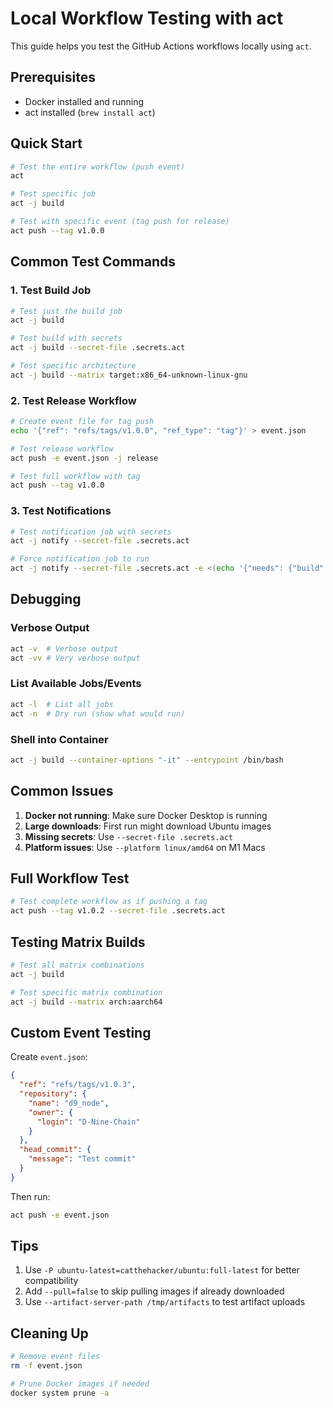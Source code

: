 # Local Workflow Testing with act

This guide helps you test the GitHub Actions workflows locally using `act`.

## Prerequisites

- Docker installed and running
- act installed (`brew install act`)

## Quick Start

```bash
# Test the entire workflow (push event)
act

# Test specific job
act -j build

# Test with specific event (tag push for release)
act push --tag v1.0.0
```

## Common Test Commands

### 1. Test Build Job
```bash
# Test just the build job
act -j build

# Test build with secrets
act -j build --secret-file .secrets.act

# Test specific architecture
act -j build --matrix target:x86_64-unknown-linux-gnu
```

### 2. Test Release Workflow
```bash
# Create event file for tag push
echo '{"ref": "refs/tags/v1.0.0", "ref_type": "tag"}' > event.json

# Test release workflow
act push -e event.json -j release

# Test full workflow with tag
act push --tag v1.0.0
```

### 3. Test Notifications
```bash
# Test notification job with secrets
act -j notify --secret-file .secrets.act

# Force notification job to run
act -j notify --secret-file .secrets.act -e <(echo '{"needs": {"build": {"result": "success"}}}')
```

## Debugging

### Verbose Output
```bash
act -v  # Verbose output
act -vv # Very verbose output
```

### List Available Jobs/Events
```bash
act -l  # List all jobs
act -n  # Dry run (show what would run)
```

### Shell into Container
```bash
act -j build --container-options "-it" --entrypoint /bin/bash
```

## Common Issues

1. **Docker not running**: Make sure Docker Desktop is running
2. **Large downloads**: First run might download Ubuntu images
3. **Missing secrets**: Use `--secret-file .secrets.act`
4. **Platform issues**: Use `--platform linux/amd64` on M1 Macs

## Full Workflow Test

```bash
# Test complete workflow as if pushing a tag
act push --tag v1.0.2 --secret-file .secrets.act
```

## Testing Matrix Builds

```bash
# Test all matrix combinations
act -j build

# Test specific matrix combination
act -j build --matrix arch:aarch64
```

## Custom Event Testing

Create `event.json`:
```json
{
  "ref": "refs/tags/v1.0.3",
  "repository": {
    "name": "d9_node",
    "owner": {
      "login": "D-Nine-Chain"
    }
  },
  "head_commit": {
    "message": "Test commit"
  }
}
```

Then run:
```bash
act push -e event.json
```

## Tips

1. Use `-P ubuntu-latest=catthehacker/ubuntu:full-latest` for better compatibility
2. Add `--pull=false` to skip pulling images if already downloaded
3. Use `--artifact-server-path /tmp/artifacts` to test artifact uploads

## Cleaning Up

```bash
# Remove event files
rm -f event.json

# Prune Docker images if needed
docker system prune -a